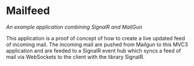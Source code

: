 Mailfeed
========

_An example application combining SignalR and MailGun_

This application is a proof of concept of how to create a live updated feed of incoming mail. The incoming mail are pushed
from Mailgun to this MVC3 application and are feeded to a SignalR event hub which syncs a feed of mail via WebSockets to the
client with the library SignalR.

